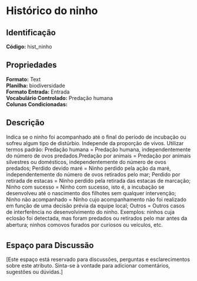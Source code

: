 # Histórico do ninho

## Identificação
**Código:** hist_ninho

## Propriedades
**Formato:** Text  
**Planilha:** biodiversidade  
**Formato Entrada:** Entrada  
**Vocabulário Controlado:** Predação humana  
**Colunas Condicionadas:**   

## Descrição
Indica se o ninho foi acompanhado até o final do período de incubação ou sofreu algum tipo de distúrbio. Independe da proporção de vivos. Utilizar termos padrão: Predação humana = Predação humana, independentemente do número de ovos predados.Predação por animais = Predação por animais silvestres ou domésticos, independentemente do número de ovos predados; Perdido devido maré = Ninho perdido pela ação da maré, independentemente do número de ovos retirados pelo mar; Perdido por retirada de estacas = Ninho perdido pela retirada das estacas de marcação; Ninho com sucesso = Ninho com sucesso, isto é, a incubação se desenvolveu até o nascimento dos filhotes sem qualquer intervenção; Ninho não acompanhado = Ninho cujo acompanhamento não foi realizado em função de uma decisão prévia da equipe local; Outros = Outros casos de interferência no desenvolvimento do ninho. Exemplos: ninhos cuja eclosão foi detectada, mas foram predados ou retirados pelo mar antes da abertura; ninhos comovos furados por curiosos ou veículos, etc.

## Espaço para Discussão
[Este espaço está reservado para discussões, perguntas e esclarecimentos sobre este atributo. Sinta-se à vontade para adicionar comentários, sugestões ou dúvidas.]
